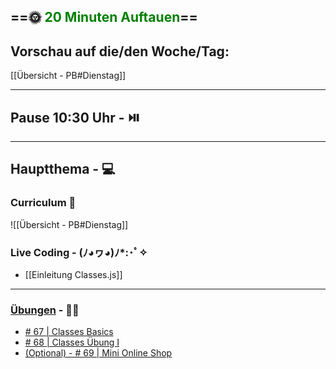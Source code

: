 ## ==🌞 <font style="color:green">20 Minuten Auftauen</font>==

## Vorschau auf die/den Woche/Tag:

[[Übersicht - PB#Dienstag]]

---

## Pause 10:30 Uhr - ⏯️

---

## Hauptthema - 💻

### Curriculum 📝

![[Übersicht - PB#Dienstag]]


### Live Coding -  (ﾉ◕ヮ◕)ﾉ*:･ﾟ✧

-   [[Einleitung Classes.js]]
---

### [Übungen](https://classroom.github.com/classrooms/113973596-fbw-wd-22-d07-ubungsaufgaben) - 🏋️‍♂️

-   [# 67 | Classes Basics](https://github.com/DigitalCareerInstitute/PB-Classes-Basics)
-   [# 68 | Classes Übung I](https://github.com/DigitalCareerInstitute/PB-Classes-Exercise-1/tree/main)
-   [(Optional) - # 69 | Mini Online Shop](https://github.com/DigitalCareerInstitute/PB-classes-onlineShop)